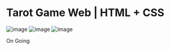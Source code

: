 # Tarot Game Web | HTML + CSS
![image](https://github.com/user-attachments/assets/1eb9e114-e8d0-4ffd-8403-28933713177c)
![image](https://github.com/user-attachments/assets/114877d5-9fef-4b9f-9ded-8b7a4feeb8c1)
![image](https://github.com/user-attachments/assets/64defec6-9dd7-4687-82fa-d816101794be)

On Going
